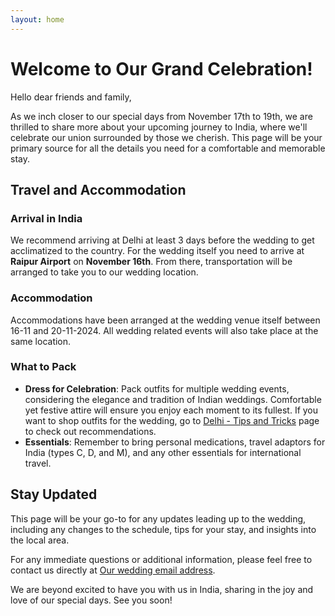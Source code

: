```yaml
---
layout: home
---
```


# Welcome to Our Grand Celebration!

Hello dear friends and family,

As we inch closer to our special days from November 17th to 19th, we are thrilled to share more about your upcoming journey to India, where we'll celebrate our union surrounded by those we cherish. This page will be your primary source for all the details you need for a comfortable and memorable stay.

## Travel and Accommodation

### Arrival in India
We recommend arriving at Delhi at least 3 days before the wedding to get acclimatized to the country. For the wedding itself you need to arrive at **Raipur Airport** on **November 16th**. From there, transportation will be arranged to take you to our wedding location.

### Accommodation
Accommodations have been arranged at the wedding venue itself between 16-11 and 20-11-2024. All wedding related events will also take place at the same location.

### What to Pack
- **Dress for Celebration**: Pack outfits for multiple wedding events, considering the elegance and tradition of Indian weddings. Comfortable yet festive attire will ensure you enjoy each moment to its fullest. If you want to shop outfits for the wedding, go to [Delhi - Tips and Tricks](delhi.md) page to check out recommendations.
- **Essentials**: Remember to bring personal medications, travel adaptors for India (types C, D, and M), and any other essentials for international travel.

## Stay Updated
This page will be your go-to for any updates leading up to the wedding, including any changes to the schedule, tips for your stay, and insights into the local area.

For any immediate questions or additional information, please feel free to contact us directly at [Our wedding email address](mailto:imke_parichay@protonmail.com).

We are beyond excited to have you with us in India, sharing in the joy and love of our special days. See you soon!

